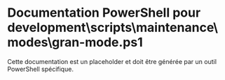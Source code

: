 # Documentation PowerShell pour development\scripts\maintenance\modes\gran-mode.ps1

Cette documentation est un placeholder et doit être générée par un outil PowerShell spécifique.
